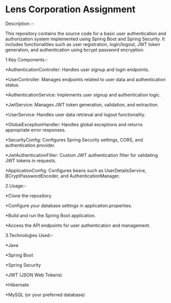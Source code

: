 # Lens Corporation Assignment

Description :- 

This repository contains the source code for a basic user authentication and authorization system implemented using Spring Boot and Spring Security. It includes functionalities such as user registration, login/logout, JWT token generation, and authentication using bcrypt password encryption.




1.Key Components:-
 
 *AuthenticationController: Handles user signup and login endpoints.
 
 *UserController: Manages endpoints related to user data and authentication status.
 
 *AuthenticationService: Implements user signup and authentication logic.
 
 *JwtService: Manages JWT token generation, validation, and extraction.
 
 *UserService: Handles user data retrieval and logout functionality.
 
 *GlobalExceptionHandler: Handles global exceptions and returns appropriate error responses.
 
 *SecurityConfig: Configures Spring Security settings, CORS, and authentication provider.
 
 *JwtAuthenticationFilter: Custom JWT authentication filter for validating JWT tokens in requests.
 
 *ApplicationConfig: Configures beans such as UserDetailsService, BCryptPasswordEncoder, and AuthenticationManager.


2.Usage:-
 
 *Clone the repository.
 
 *Configure your database settings in application.properties.
 
 *Build and run the Spring Boot application.
 
 *Access the API endpoints for user authentication and management.


3.Technologies Used:-
 
 *Java
 
 *Spring Boot
 
 *Spring Security


 
 
 *JWT (JSON Web Tokens)
 
 *Hibernate
 
 *MySQL (or your preferred database)

